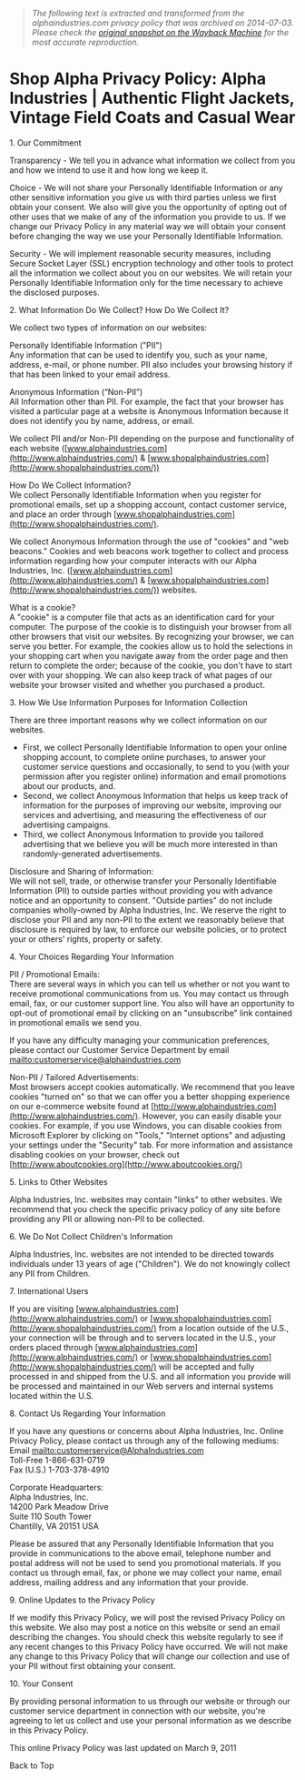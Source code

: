 > *The following text is extracted and transformed from the alphaindustries.com privacy policy that was archived on 2014-07-03. Please check the [original snapshot on the Wayback Machine](https://web.archive.org/web/20140703144052id_/http%3A//www.alphaindustries.com/privacy.asp) for the most accurate reproduction.*

# Shop Alpha Privacy Policy: Alpha Industries | Authentic Flight Jackets, Vintage Field Coats and Casual Wear

1\. Our Commitment 

Transparency - We tell you in advance what information we collect from you and how we intend to use it and how long we keep it. 

Choice - We will not share your Personally Identifiable Information or any other sensitive information you give us with third parties unless we first obtain your consent. We also will give you the opportunity of opting out of other uses that we make of any of the information you provide to us. If we change our Privacy Policy in any material way we will obtain your consent before changing the way we use your Personally Identifiable Information. 

Security - We will implement reasonable security measures, including Secure Socket Layer (SSL) encryption technology and other tools to protect all the information we collect about you on our websites. We will retain your Personally Identifiable Information only for the time necessary to achieve the disclosed purposes. 

2\. What Information Do We Collect? How Do We Collect It? 

We collect two types of information on our websites: 

Personally Identifiable Information ("PII")   
Any information that can be used to identify you, such as your name, address, e-mail, or phone number. PII also includes your browsing history if that has been linked to your email address. 

Anonymous Information (“Non-PII”)  
All Information other than PII. For example, the fact that your browser has visited a particular page at a website is Anonymous Information because it does not identify you by name, address, or email. 

We collect PII and/or Non-PII depending on the purpose and functionality of each website ([www.alphaindustries.com](http://www.alphaindustries.com/) & [www.shopalphaindustries.com](http://www.shopalphaindustries.com/)) 

How Do We Collect Information?   
We collect Personally Identifiable Information when you register for promotional emails, set up a shopping account, contact customer service, and place an order through [www.shopalphaindustries.com](http://www.shopalphaindustries.com/).

We collect Anonymous Information through the use of "cookies" and "web beacons." Cookies and web beacons work together to collect and process information regarding how your computer interacts with our Alpha Industries, Inc. ([www.alphaindustries.com](http://www.alphaindustries.com/) & [www.shopalphaindustries.com](http://www.shopalphaindustries.com/)) websites. 

What is a cookie?   
A "cookie" is a computer file that acts as an identification card for your computer. The purpose of the cookie is to distinguish your browser from all other browsers that visit our websites. By recognizing your browser, we can serve you better. For example, the cookies allow us to hold the selections in your shopping cart when you navigate away from the order page and then return to complete the order; because of the cookie, you don't have to start over with your shopping. We can also keep track of what pages of our website your browser visited and whether you purchased a product. 

3\. How We Use Information Purposes for Information Collection

There are three important reasons why we collect information on our websites.

  * First, we collect Personally Identifiable Information to open your online shopping account, to complete online purchases, to answer your customer service questions and occasionally, to send to you (with your permission after you register online) information and email promotions about our products, and. 
  * Second, we collect Anonymous Information that helps us keep track of information for the purposes of improving our website, improving our services and advertising, and measuring the effectiveness of our advertising campaigns. 
  * Third, we collect Anonymous Information to provide you tailored advertising that we believe you will be much more interested in than randomly-generated advertisements. 

  
Disclosure and Sharing of Information:   
We will not sell, trade, or otherwise transfer your Personally Identifiable Information (PII) to outside parties without providing you with advance notice and an opportunity to consent. "Outside parties" do not include companies wholly-owned by Alpha Industries, Inc. We reserve the right to disclose your PII and any non-PII to the extent we reasonably believe that disclosure is required by law, to enforce our website policies, or to protect your or others' rights, property or safety. 

4\. Your Choices Regarding Your Information

PII / Promotional Emails:   
There are several ways in which you can tell us whether or not you want to receive promotional communications from us. You may contact us through email, fax, or our customer support line. You also will have an opportunity to opt-out of promotional email by clicking on an "unsubscribe" link contained in promotional emails we send you. 

If you have any difficulty managing your communication preferences, please contact our Customer Service Department by email [mailto:customerservice@alphaindustries.com](mailto:customerservice@alphaindustries.com)

Non-PII / Tailored Advertisements:   
Most browsers accept cookies automatically. We recommend that you leave cookies "turned on" so that we can offer you a better shopping experience on our e-commerce website found at [http://www.alphaindustries.com](http://www.alphaindustries.com/). However, you can easily disable your cookies. For example, if you use Windows, you can disable cookies from Microsoft Explorer by clicking on "Tools," "Internet options" and adjusting your settings under the "Security" tab. For more information and assistance disabling cookies on your browser, check out [http://www.aboutcookies.org](http://www.aboutcookies.org/)

5\. Links to Other Websites

Alpha Industries, Inc. websites may contain "links" to other websites. We recommend that you check the specific privacy policy of any site before providing any PII or allowing non-PII to be collected. 

6\. We Do Not Collect Children's Information

Alpha Industries, Inc. websites are not intended to be directed towards individuals under 13 years of age ("Children"). We do not knowingly collect any PII from Children. 

7\. International Users

If you are visiting [www.alphaindustries.com](http://www.alphaindustries.com/) or [www.shopalphaindustries.com](http://www.shopalphaindustries.com/) from a location outside of the U.S., your connection will be through and to servers located in the U.S., your orders placed through [www.alphaindustries.com](http://www.alphaindustries.com/) or [www.shopalphaindustries.com](http://www.shopalphaindustries.com/) will be accepted and fully processed in and shipped from the U.S. and all information you provide will be processed and maintained in our Web servers and internal systems located within the U.S. 

8\. Contact Us Regarding Your Information 

If you have any questions or concerns about Alpha Industries, Inc. Online Privacy Policy, please contact us through any of the following mediums:  
Email [mailto:customerservice@AlphaIndustries.com](mailto:customerservice@AlphaIndustries.com)  
Toll-Free 1-866-631-0719   
Fax (U.S.) 1-703-378-4910 

Corporate Headquarters:  
Alpha Industries, Inc.   
14200 Park Meadow Drive   
Suite 110 South Tower   
Chantilly, VA 20151 USA 

Please be assured that any Personally Identifiable Information that you provide in communications to the above email, telephone number and postal address will not be used to send you promotional materials. If you contact us through email, fax, or phone we may collect your name, email address, mailing address and any information that your provide. 

9\. Online Updates to the Privacy Policy   
  
If we modify this Privacy Policy, we will post the revised Privacy Policy on this website. We also may post a notice on this website or send an email describing the changes. You should check this website regularly to see if any recent changes to this Privacy Policy have occurred. We will not make any change to this Privacy Policy that will change our collection and use of your PII without first obtaining your consent. 

10\. Your Consent

By providing personal information to us through our website or through our customer service department in connection with our website, you're agreeing to let us collect and use your personal information as we describe in this Privacy Policy. 

This online Privacy Policy was last updated on March 9, 2011

Back to Top
